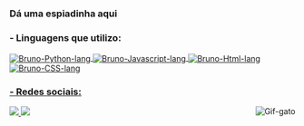 ### Dá uma espiadinha aqui

### - Linguagens que utilizo:

<div>
  <a href=https://github.com/Macedopy>
  <img align="center" alt="Bruno-Python-lang" src=https://img.shields.io/badge/Python-3776AB?style=for-the-badge&logo=python&logoColor=white>
  <img align="center" alt="Bruno-Javascript-lang" src=https://img.shields.io/badge/JavaScript-323330?style=for-the-badge&logo=javascript&logoColor=F7DF1E>
  <img align="center" alt="Bruno-Html-lang" src=https://img.shields.io/badge/HTML5-E34F26?style=for-the-badge&logo=html5&logoColor=white>
  <img align="center" alt="Bruno-CSS-lang" src=https://img.shields.io/badge/CSS3-1572B6?style=for-the-badge&logo=css3&logoColor=white>
</div>


### - Redes sociais: 

<div>
  <a href=https://www.linkedin.com/in/bruno-macedo-lemos/>
    <img src=https://img.shields.io/badge/LinkedIn-0077B5?style=for-the-badge&logo=linkedin&logoColor=white>
  <a href=mailto:brunomacedolemos15@gmail.com>
    <img src=https://img.shields.io/badge/Gmail-D14836?style=for-the-badge&logo=gmail&logoColor=white>
    
  <img align="right" alt="Gif-gato" src="https://media.giphy.com/media/3oKIPnAiaMCws8nOsE/giphy.gif">
</div>
  
